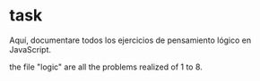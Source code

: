 # task

Aquí, documentare todos los ejercicios de pensamiento lógico en JavaScript.

the file "logic" are all the problems realized of 1 to 8.
